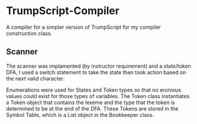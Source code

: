 # TrumpScript-Compiler
A compiler for a simpler version of TrumpScript for my compiler construction class.

## Scanner

The scanner was implamented (by instructor requirement) and a state/token DFA, I used a switch statement to take the state then took action based on the next valid character. 

Enumerations were used for States and Token types so that no eronious values could exist for those types of variables. The Token class instantiates a Token object that contains the lexeme and the type that the token is determined to be at the end of the DFA. These Tokens are stored in the Symbol Table, which is a List object in the Bookkeeper class.


